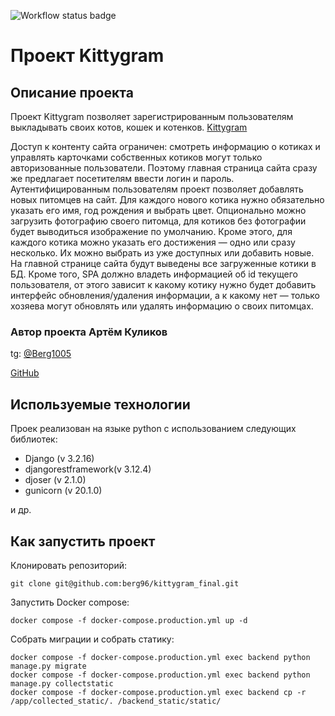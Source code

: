 ![Workflow status badge](https://github.com/berg96/kittygram_final/actions/workflows/main.yml/badge.svg)
# Проект Kittygram 

## Описание проекта 

Проект Kittygram позволяет зарегистрированным пользователям выкладывать своих котов, кошек и котенков.
[Kittygram](https://zelek-kittygram.ddns.net)

Доступ к контенту сайта ограничен: смотреть информацию о котиках и управлять карточками собственных котиков могут только авторизованные пользователи. Поэтому главная страница сайта сразу же предлагает посетителям ввести логин и пароль.
Аутентифицированным пользователям проект позволяет добавлять новых питомцев на сайт. Для каждого нового котика нужно обязательно указать его имя, год рождения и выбрать цвет. Опционально можно загрузить фотографию своего питомца, для котиков без фотографии будет выводиться изображение по умолчанию. Кроме этого, для каждого котика можно указать его достижения — одно или сразу несколько. Их можно выбрать из уже доступных или добавить новые.
На главной странице сайта будут выведены все загруженные котики в БД. Кроме того, SPA должно владеть информацией об id текущего пользователя, от этого зависит к какому котику нужно будет добавить интерфейс обновления/удаления информации, а к какому нет — только хозяева могут обновлять или удалять информацию о своих питомцах.

### Автор проекта Артём Куликов

tg: [@Berg1005](https://t.me/berg1005)

[GitHub](https://github.com/berg96)

## Используемые технологии 

Проек реализован на языке python c использованием следующих библиотек:

* Django (v 3.2.16) 
* djangorestframework(v 3.12.4) 
* djoser (v 2.1.0) 
* gunicorn (v 20.1.0)

и др. 

## Как запустить проект

Клонировать репозиторий:
```
git clone git@github.com:berg96/kittygram_final.git
```
Запустить Docker compose:
```
docker compose -f docker-compose.production.yml up -d
```
Собрать миграции и собрать статику:
```
docker compose -f docker-compose.production.yml exec backend python manage.py migrate
docker compose -f docker-compose.production.yml exec backend python manage.py collectstatic
docker compose -f docker-compose.production.yml exec backend cp -r /app/collected_static/. /backend_static/static/
```
